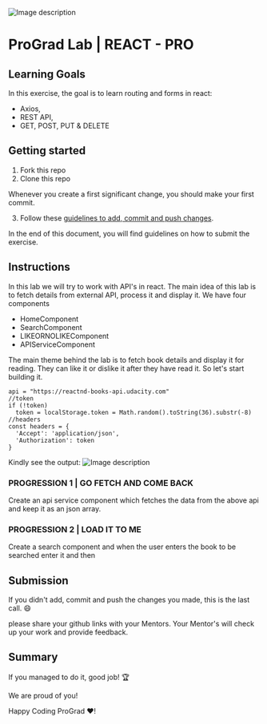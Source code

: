 ![Image description](https://i1.faceprep.in/ProGrad/prograd-logo.png)

# ProGrad Lab | REACT - PRO

## Learning Goals

In this exercise, the goal is to learn routing and forms in react:

- Axios,
- REST API,
- GET, POST, PUT & DELETE

## Getting started

1. Fork this repo
2. Clone this repo

Whenever you create a first significant change, you should make your first commit.

3. Follow these [guidelines to add, commit and push changes](https://github.com/FACEPrep-ProGrad/general-guidelines-labs-project-builders.git).

In the end of this document, you will find guidelines on how to submit the exercise.

## Instructions
In this lab we will try to work with API's in react. The main idea of this lab is to fetch details from external API, process it and display it. We have four components 
- HomeComponent
- SearchComponent
- LIKEORNOLIKEComponent
- APIServiceComponent

The main theme behind the lab is to fetch book details and display it for reading. They can like it or dislike it after they have read it. So let's start building it.
```API DETAILS
api = "https://reactnd-books-api.udacity.com"
//token
if (!token)
  token = localStorage.token = Math.random().toString(36).substr(-8)
//headers
const headers = {
  'Accept': 'application/json',
  'Authorization': token
}
```

Kindly see the output:
![Image description](https://i1.faceprep.in/ProGrad/book1.gif)
### PROGRESSION 1 | GO FETCH AND COME BACK

Create an api service component which fetches the data from the above api and keep it as an json array. 

### PROGRESSION 2 | LOAD IT TO ME
Create a search component and when the user enters the book to be searched enter it and then 
## Submission

If you didn't add, commit and push the changes you made, this is the last call. :smile:

please share your github links with your Mentors. Your Mentor's will check up your work and provide feedback. 

## Summary

If you managed to do it, good job! :trophy:

We are proud of you!

Happy Coding ProGrad ❤️!

